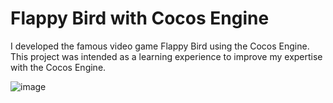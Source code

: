# Flappy Bird with Cocos Engine

I developed the famous video game Flappy Bird using the Cocos Engine. This project was intended as a learning experience to improve my expertise with the Cocos Engine.

![image](https://github.com/user-attachments/assets/10666bf7-2f87-41d0-9543-47c34a05cb1e)
